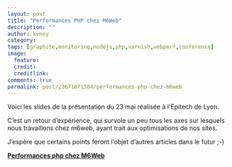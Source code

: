 ```yaml
---
layout: post
title: "Performances PHP chez M6Web"
description: ""
author: kenny
category: 
tags: [graphite,monitoring,nodejs,php,varnish,webperf,conference]
image:
  feature: 
  credit: 
  creditlink: 
comments: true  
permalink: post/23671071384/performances-php-chez-m6web
---
```


Voici les slides de la présentation du 23 mai réalisée à l'Epitech de Lyon.

C’est un retour d’expérience, qui survole un peu tous les axes sur lesquels nous travaillons chez m6web, ayant trait aux optimisations de nos sites.



J’espère que certains points feront l’objet d’autres articles dans le futur ;-)



**[Performances php chez M6Web](https://www.slideshare.net/kennydee/performances-php-chez-m6web "Performances php chez M6Web")**  
<object height="355" id="__sse13060489" width="425"><param name="movie" value="https://static.slidesharecdn.com/swf/ssplayer2.swf?doc=performancephp-120524085541-phpapp02&stripped_title=performances-php-chez-m6web&userName=kennydee"></param><param name="allowFullScreen" value="true"></param><param name="allowScriptAccess" value="always"></param><param name="wmode" value="transparent"></param></object>

